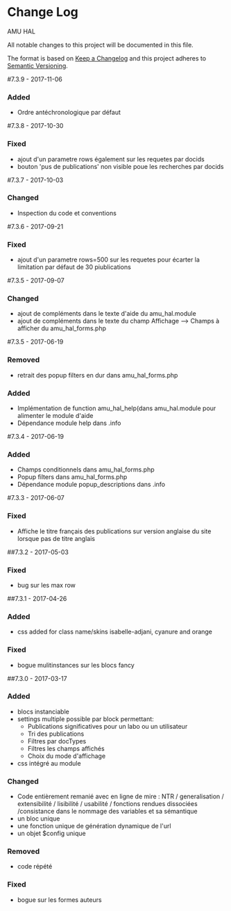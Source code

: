 # Change Log
AMU HAL

All notable changes to this project will be documented in this file.

The format is based on [Keep a Changelog](http://keepachangelog.com/)
and this project adheres to [Semantic Versioning](http://semver.org/).

#7.3.9 - 2017-11-06
### Added
- Ordre antéchronologique par défaut

#7.3.8 - 2017-10-30

### Fixed
- ajout d'un parametre rows également sur les requetes par docids
- bouton 'pus de publications' non visible poue les recherches par docids



#7.3.7 - 2017-10-03

### Changed
- Inspection du code et conventions

#7.3.6 - 2017-09-21

### Fixed
- ajout d'un parametre rows=500 sur les requetes pour écarter la limitation par défaut de 30 piublications

#7.3.5 - 2017-09-07

### Changed
- ajout de compléments dans le texte d'aide du amu_hal.module
- ajout de compléments dans le texte du champ Affichage  --> Champs à afficher du amu_hal_forms.php

#7.3.5 - 2017-06-19

### Removed
- retrait des popup filters en dur dans amu_hal_forms.php

### Added
- Implémentation de function amu_hal_help(dans amu_hal.module pour alimenter le module d'aide
- Dépendance module help dans .info

#7.3.4 - 2017-06-19

### Added
- Champs conditionnels dans amu_hal_forms.php
- Popup filters dans amu_hal_forms.php
- Dépendance module popup_descriptions dans .info

#7.3.3 - 2017-06-07

### Fixed
- Affiche le titre français des publications sur version anglaise du site lorsque pas de titre anglais

##7.3.2 - 2017-05-03

### Fixed
- bug sur les max row

##7.3.1 - 2017-04-26
### Added
- css added for class name/skins isabelle-adjani, cyanure and orange

### Fixed
- bogue mulitinstances sur les blocs fancy


##7.3.0 - 2017-03-17
### Added
- blocs instanciable
- settings multiple  possible par block permettant:
   - Publications significatives pour un labo ou un utilisateur
   - Tri des publications
   - Filtres par docTypes
   - Filtres les champs affichés
   - Choix du mode d'affichage
- css intégré au module

### Changed
- Code entièrement remanié avec en ligne de mire : NTR / generalisation / extensibilité / lisibilité / usabilité / fonctions rendues dissociées  /consistance dans le nommage des variables et sa sémantique 
- un bloc unique
- une fonction unique de génération dynamique de l'url
- un objet $config unique

### Removed
- code répété

### Fixed
- bogue sur les formes auteurs




